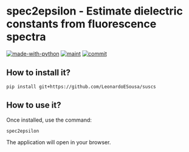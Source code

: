 # spec2epsilon - Estimate dielectric constants from fluorescence spectra


[![made-with-python](https://img.shields.io/badge/Made%20with-Python-1f425f.svg?style=plastic)](https://www.python.org/)
[![maint](https://img.shields.io/maintenance/yes/2025?style=plastic)]()
[![commit](https://img.shields.io/github/last-commit/LeonardoESousa/suscs?style=plastic)]()


## How to install it?

`pip install git+https://github.com/LeonardoESousa/suscs`

## How to use it?

Once installed, use the command:

`spec2epsilon`

The application will open in your browser.
